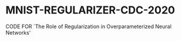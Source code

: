 # MNIST-REGULARIZER-CDC-2020
CODE FOR `The Role of Regularization in Overparameterized Neural Networks'
